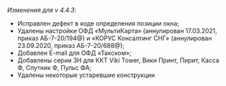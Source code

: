_Изменения для v 4.4.3_:
- Исправлен дефект в коде определения позиции окна;
- Удалены настройки ОФД «МультиКарта» (аннулирован 17.03.2021, приказ АБ-7-20/194@) и «КОРУС Консалтинг СНГ» (аннулирован 23.09.2020, приказ АБ-7-20/688@);
- Добавлен E-mail для ОФД «Такском»;
- Добавлены серии ЗН для ККТ Viki Tower, Вики Принт, Пирит, Касса Ф, Спутник Ф, Пульс ФА;
- Удалены некоторые устаревшие конструкции
